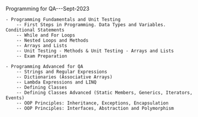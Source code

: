 Programming for QA---Sept-2023

	- Programming Fundamentals and Unit Testing
		-- First Steps in Programming. Data Types and Variables. Conditional Statements
		-- While and For Loops
		-- Nested Loops and Methods
		-- Arrays and Lists
		-- Unit Testing - Methods & Unit Testing - Arrays and Lists
		-- Exam Preparation

	- Programming Advanced for QA
		-- Strings and Regular Expressions
		-- Dictionaries (Associative Arrays)
		-- Lambda Expressions and LINQ
		-- Defining Classes
		-- Defining Classes Advanced (Static Members, Generics, Iterators, Events)
		-- OOP Principles: Inheritance, Exceptions, Encapsulation
		-- OOP Principles: Interfaces, Abstraction and Polymorphism
